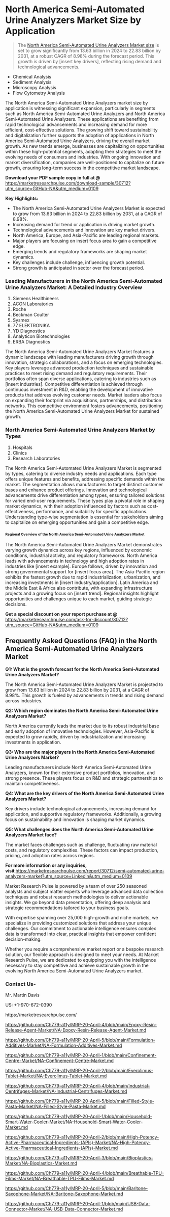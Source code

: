 <h1>North America Semi-Automated Urine Analyzers Market&nbsp;Size by Application</h1><blockquote><p>The <a href="https://marketresearchpulse.com/download-sample/30712?utm_source=GitHub-NA&amp;utm_medium=0109">North America Semi-Automated Urine Analyzers Market size</a> is set to grow significantly from 13.63 billion in 2024 to 22.83 billion by 2031, at a robust CAGR of 8.98% during the forecast period. This growth is driven by [insert key drivers], reflecting rising demand and technological advancements.</p></blockquote><ul><li>Chemical Analysis <li> Sediment Analysis <li> Microscopy Analysis <li> Flow Cytometry Analysis</li></ul><p>The North America Semi-Automated Urine Analyzers market size by application is witnessing significant expansion, particularly in segments such as North America Semi-Automated Urine Analyzers and North America Semi-Automated Urine Analyzers. These applications are benefiting from rapid technological advancements and increasing demand for more efficient, cost-effective solutions. The growing shift toward sustainability and digitalization further supports the adoption of applications in North America Semi-Automated Urine Analyzers, driving the overall market growth. As new trends emerge, businesses are capitalizing on opportunities within these high-potential segments, adapting their strategies to meet the evolving needs of consumers and industries. With ongoing innovation and market diversification, companies are well-positioned to capitalize on future growth, ensuring long-term success in the competitive market landscape.</p><p><strong>Download your PDF sample copy in full at @ </strong><a href="https://marketresearchpulse.com/download-sample/30712?utm_source=GitHub-NA&amp;utm_medium=0109">https://marketresearchpulse.com/download-sample/30712?utm_source=GitHub-NA&amp;utm_medium=0109</a></p><p><strong>Key Highlights: </strong></p><ul><li>The North America Semi-Automated Urine Analyzers Market is expected to grow from 13.63 billion in 2024 to 22.83 billion by 2031, at a CAGR of 8.98%.</li><li>Increasing demand for trend or application is driving market growth.</li><li>Technological advancements and innovation are key market drivers.</li><li>North America, Europe, and Asia-Pacific are leading regional markets.</li><li>Major players are focusing on insert focus area to gain a competitive edge.</li><li>Emerging trends and regulatory frameworks are shaping market dynamics.</li><li>Key challenges include challenge, influencing growth potential.</li><li>Strong growth is anticipated in sector over the forecast period.</li></ul><h3>Leading Manufacturers in the North America Semi-Automated Urine Analyzers Market: A Detailed Industry Overview</h3><ol><li>Siemens Healthineers</li><li>ACON Laboratories</li><li>Roche</li><li>Beckman Coulter</li><li>Sysmex</li><li>77 ELEKTRONIKA</li><li>YD Diagnostics</li><li>Analyticon Biotechnologies</li><li>ERBA Diagnostics</li></ol><div class="flex max-w-full flex-col flex-grow"><div class="min-h-8 text-message flex w-full flex-col items-end gap-2 whitespace-normal break-words [.text-message+&amp;]:mt-5" dir="auto" data-message-author-role="assistant" data-message-id="fd8432e4-4910-450d-b182-61b7bfb0a01f" data-message-model-slug="gpt-4o"><div class="flex w-full flex-col gap-1 empty:hidden first:pt-[3px]"><div class="markdown prose w-full break-words dark:prose-invert light"><p>The North America Semi-Automated Urine Analyzers Market features a dynamic landscape with leading manufacturers driving growth through innovation, strategic collaborations, and a focus on emerging technologies. Key players leverage advanced production techniques and sustainable practices to meet rising demand and regulatory requirements. Their portfolios often span diverse applications, catering to industries such as [insert industries]. Competitive differentiation is achieved through continuous investment in R&amp;D, enabling the development of innovative products that address evolving customer needs. Market leaders also focus on expanding their footprint via acquisitions, partnerships, and distribution networks. This competitive environment fosters advancements, positioning the North America Semi-Automated Urine Analyzers Market for sustained growth.</p></div></div></div></div><h3>North America Semi-Automated Urine Analyzers Market by Types</h3><ol><li>Hospitals <li> Clinics <li> Research Laboratories</li></ol><div class="flex max-w-full flex-col flex-grow"><div class="min-h-8 text-message flex w-full flex-col items-end gap-2 whitespace-normal break-words [.text-message+&amp;]:mt-5" dir="auto" data-message-author-role="assistant" data-message-id="084470be-0bb7-4664-bddf-5156b4f41249" data-message-model-slug="gpt-4o-mini"><div class="flex w-full flex-col gap-1 empty:hidden first:pt-[3px]"><div class="markdown prose w-full break-words dark:prose-invert light"><p>The North America Semi-Automated Urine Analyzers Market is segmented by types, catering to diverse industry needs and applications. Each type offers unique features and benefits, addressing specific demands within the market. The segmentation allows manufacturers to target distinct customer bases and enhance product offerings. Innovation and technological advancements drive differentiation among types, ensuring tailored solutions for varied end-user requirements. These types play a pivotal role in shaping market dynamics, with their adoption influenced by factors such as cost-effectiveness, performance, and suitability for specific applications. Understanding type-wise segmentation is essential for stakeholders aiming to capitalize on emerging opportunities and gain a competitive edge.</p></div></div></div></div><h3><span style="font-size: 11px;">Regional Overview of the North America Semi-Automated Urine Analyzers Market</span></h3><div class="flex max-w-full flex-col flex-grow"><div class="min-h-8 text-message flex w-full flex-col items-end gap-2 whitespace-normal break-words [.text-message+&amp;]:mt-5" dir="auto" data-message-author-role="assistant" data-message-id="e9038762-ce64-4e30-91c9-9bd413514231" data-message-model-slug="gpt-4o-mini"><div class="flex w-full flex-col gap-1 empty:hidden first:pt-[3px]"><div class="markdown prose w-full break-words dark:prose-invert light"><p>The North America Semi-Automated Urine Analyzers Market demonstrates varying growth dynamics across key regions, influenced by economic conditions, industrial activity, and regulatory frameworks. North America leads with advancements in technology and high adoption rates in industries like [insert example]. Europe follows, driven by innovation and strong governmental support for [insert focus area]. The Asia-Pacific region exhibits the fastest growth due to rapid industrialization, urbanization, and increasing investments in [insert industry/application]. Latin America and the Middle East &amp; Africa also contribute, with expanding infrastructure projects and a growing focus on [insert trend]. Regional insights highlight opportunities and challenges unique to each market, guiding strategic decisions.</p></div></div></div></div><p><strong>Get a special discount on your report purchase at @ </strong><a href="https://marketresearchpulse.com/ask-for-discount/30712?utm_source=GitHub-NA&amp;utm_medium=0109">https://marketresearchpulse.com/ask-for-discount/30712?utm_source=GitHub-NA&amp;utm_medium=0109</a></p><h2>Frequently Asked Questions (FAQ) in the North America Semi-Automated Urine Analyzers Market</h2><p><strong>Q1: What is the growth forecast for the North America Semi-Automated Urine Analyzers Market?</strong></p><p>The North America Semi-Automated Urine Analyzers Market is projected to grow from 13.63 billion in 2024 to 22.83 billion by 2031, at a CAGR of 8.98%. This growth is fueled by advancements in trends and rising demand across industries.</p><p><strong>Q2: Which region dominates the North America Semi-Automated Urine Analyzers Market?</strong></p><p>North America currently leads the market due to its robust industrial base and early adoption of innovative technologies. However, Asia-Pacific is expected to grow rapidly, driven by industrialization and increasing investments in application.</p><p><strong>Q3: Who are the major players in the North America Semi-Automated Urine Analyzers Market?</strong></p><p>Leading manufacturers include North America Semi-Automated Urine Analyzers, known for their extensive product portfolios, innovation, and strong presence. These players focus on R&amp;D and strategic partnerships to maintain competitiveness.</p><p><strong>Q4: What are the key drivers of the North America Semi-Automated Urine Analyzers Market?</strong></p><p>Key drivers include technological advancements, increasing demand for application, and supportive regulatory frameworks. Additionally, a growing focus on sustainability and innovation is shaping market dynamics.</p><p><strong>Q5: What challenges does the North America Semi-Automated Urine Analyzers Market face?</strong></p><p>The market faces challenges such as challenge, fluctuating raw material costs, and regulatory complexities. These factors can impact production, pricing, and adoption rates across regions.</p><p><strong>For more information or any inquiries, visit&nbsp;</strong><a href="https://marketresearchpulse.com/report/30712/semi-automated-urine-analyzers-market?utm_source=Linkedin&utm_medium=0109">https://marketresearchpulse.com/report/30712/semi-automated-urine-analyzers-market?utm_source=Linkedin&utm_medium=0109</a></p><p>Market Research Pulse is powered by a team of over 250 seasoned analysts and subject matter experts who leverage advanced data collection techniques and robust research methodologies to deliver actionable insights. We go beyond data presentation, offering deep analysis and strategic recommendations tailored to your business goals.</p><p>With expertise spanning over 25,000 high-growth and niche markets, we specialize in providing customized solutions that address your unique challenges. Our commitment to actionable intelligence ensures complex data is transformed into clear, practical insights that empower confident decision-making.</p><p>Whether you require a comprehensive market report or a bespoke research solution, our flexible approach is designed to meet your needs. At Market Research Pulse, we are dedicated to equipping you with the intelligence necessary to stay competitive and achieve sustainable growth in the evolving North America Semi-Automated Urine Analyzers market.</p><h3><strong>Contact Us-</strong></h3><p>Mr. Martin Davis</p><p>US: +1-970-672-0390</p><p>https://marketresearchpulse.com/</p><p><a href="https://github.com/Ch779-a11y/MRP-20-April-4/blob/main/Epoxy-Resin-Release-Agent-Market/NA-Epoxy-Resin-Release-Agent-Market.md">https://github.com/Ch779-a11y/MRP-20-April-4/blob/main/Epoxy-Resin-Release-Agent-Market/NA-Epoxy-Resin-Release-Agent-Market.md</a></p><p><a href="https://github.com/Ch779-a11y/MRP-20-April-5/blob/main/Formulation-Additives-Market/NA-Formulation-Additives-Market.md">https://github.com/Ch779-a11y/MRP-20-April-5/blob/main/Formulation-Additives-Market/NA-Formulation-Additives-Market.md</a></p><p><a href="https://github.com/Ch779-a11y/MRP-20-April-1/blob/main/Confinement-Centre-Market/NA-Confinement-Centre-Market.md">https://github.com/Ch779-a11y/MRP-20-April-1/blob/main/Confinement-Centre-Market/NA-Confinement-Centre-Market.md</a></p><p><a href="https://github.com/Ch779-a11y/MRP-20-April-2/blob/main/Everolimus-Tablet-Market/NA-Everolimus-Tablet-Market.md">https://github.com/Ch779-a11y/MRP-20-April-2/blob/main/Everolimus-Tablet-Market/NA-Everolimus-Tablet-Market.md</a></p><p><a href="https://github.com/Ch779-a11y/MRP-20-April-4/blob/main/Industrial-Centrifuges-Market/NA-Industrial-Centrifuges-Market.md">https://github.com/Ch779-a11y/MRP-20-April-4/blob/main/Industrial-Centrifuges-Market/NA-Industrial-Centrifuges-Market.md</a></p><p><a href="https://github.com/Ch779-a11y/MRP-20-April-5/blob/main/Filled-Style-Pasta-Market/NA-Filled-Style-Pasta-Market.md">https://github.com/Ch779-a11y/MRP-20-April-5/blob/main/Filled-Style-Pasta-Market/NA-Filled-Style-Pasta-Market.md</a></p><p><a href="https://github.com/Ch779-a11y/MRP-20-April-1/blob/main/Household-Smart-Water-Cooler-Market/NA-Household-Smart-Water-Cooler-Market.md">https://github.com/Ch779-a11y/MRP-20-April-1/blob/main/Household-Smart-Water-Cooler-Market/NA-Household-Smart-Water-Cooler-Market.md</a></p><p><a href="https://github.com/Ch779-a11y/MRP-20-April-2/blob/main/High-Potency-Active-Pharmaceutical-Ingredients-(APIs)-Market/NA-High-Potency-Active-Pharmaceutical-Ingredients-(APIs)-Market.md">https://github.com/Ch779-a11y/MRP-20-April-2/blob/main/High-Potency-Active-Pharmaceutical-Ingredients-(APIs)-Market/NA-High-Potency-Active-Pharmaceutical-Ingredients-(APIs)-Market.md</a></p><p><a href="https://github.com/Ch779-a11y/MRP-20-April-3/blob/main/Bioplastics-Market/NA-Bioplastics-Market.md">https://github.com/Ch779-a11y/MRP-20-April-3/blob/main/Bioplastics-Market/NA-Bioplastics-Market.md</a></p><p><a href="https://github.com/Ch779-a11y/MRP-20-April-4/blob/main/Breathable-TPU-Films-Market/NA-Breathable-TPU-Films-Market.md">https://github.com/Ch779-a11y/MRP-20-April-4/blob/main/Breathable-TPU-Films-Market/NA-Breathable-TPU-Films-Market.md</a></p><p><a href="https://github.com/Ch779-a11y/MRP-20-April-5/blob/main/Baritone-Saxophone-Market/NA-Baritone-Saxophone-Market.md">https://github.com/Ch779-a11y/MRP-20-April-5/blob/main/Baritone-Saxophone-Market/NA-Baritone-Saxophone-Market.md</a></p><p><a href="https://github.com/Ch779-a11y/MRP-20-April-1/blob/main/USB-Data-Connector-Market/NA-USB-Data-Connector-Market.md">https://github.com/Ch779-a11y/MRP-20-April-1/blob/main/USB-Data-Connector-Market/NA-USB-Data-Connector-Market.md</a></p>
